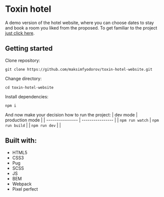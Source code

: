 # Toxin hotel
A demo version of the hotel website,
where you can choose dates to stay and book a room you liked from the proposed.
To get familiar to the project [just click here](https://maksimfyodorov.github.io/toxin-hotel-website/pages/index.html).
## Getting started
Clone repository:
```$xslt
git clone https://github.com/maksimfyodorov/toxin-hotel-website.git
```
Change directory:
```$xslt
cd toxin-hotel-website
```
Install dependencies:
```$xslt
npm i
```
And now make your decision how to run the project:
| dev mode         | production mode |
| ---------------- | ---------------- |
| `npm run watch`    | `npm run build`  |
| `npm run dev`    |   |
## Built with:
* HTML5
* CSS3
* Pug
* SCSS
* JS
* BEM
* Webpack
* Pixel perfect
